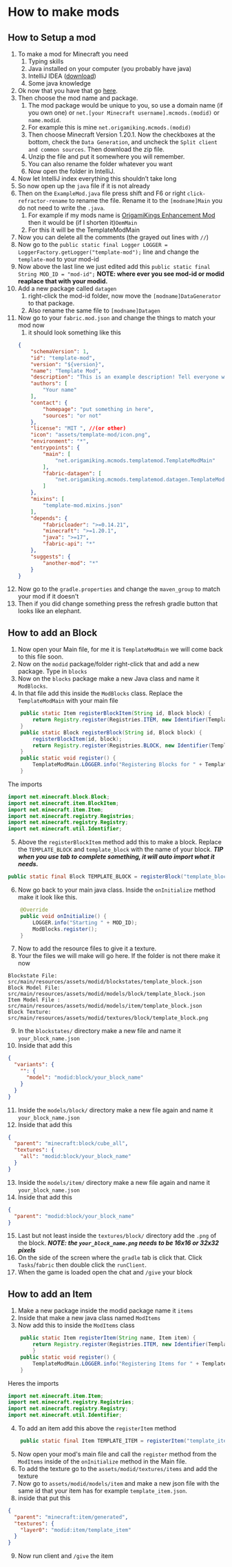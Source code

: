 # How to make mods
## How to Setup a mod
1. To make a mod for Minecraft you need
    1. Typing skills
    2. Java installed on your computer (you probably have java)
    3. IntelliJ IDEA ([download](https://www.jetbrains.com/idea/download/))
    4. Some java knowledge
2. Ok now that you have that go [here](https://fabricmc.net/develop/template/). 
3. Then choose the mod name and package. 
    1. The mod package would be unique to you, so use a domain name (if you own one) or `net.[your Minecraft username].mcmods.(modid)` or `name.modid`.
    2. For example this is mine `net.origamiking.mcmods.(modid)`
    3. Then choose Minecraft Version 1.20.1. Now the checkboxes at the bottom, check the `Data Generation`, and uncheck the `Split client and common sources`. Then download the zip file. 
    4. Unzip the file and put it somewhere you will remember. 
    5. You can also rename the folder whatever you want
    6. Now open the folder in IntelliJ.
7. Now let IntelliJ index everything this shouldn’t take long
8. So now open up the `java` file if it is not already
8. Then on the `ExampleMod.java` file press shift and F6 or right `click-refractor-rename` to rename the file. Rename it to the `[modname]Main` you do not need to write the `.java`.
    1. For example if my mods name is [OrigamiKings Enhancement Mod](https://github.com/OrigamiKing3612/OrigamiKings-Enhancement-Mod) then it would be (if I shorten it)`OemMain`
    2. For this it will be the TemplateModMain
9. Now you can delete all the comments (the grayed out lines with `//`)
10. Now go to the `public static final Logger LOGGER = LoggerFactory.getLogger("template-mod");` line and change the `template-mod` to your mod-id
11. Now above the last line we just edited add this `public static final String MOD_ID = "mod-id";` **NOTE: where ever you see mod-id or modid reaplace that with your modid.**
12. Add a new package called `datagen` 
    1. right-click the mod-id folder, now move the `[modname]DataGenerator` to that package.
    2. Also rename the same file to `[modname]Datagen`
13. Now go to your `fabric.mod.json` and change the things to match your mod now
    1. it should look something like this
    ```json
    {
        "schemaVersion": 1,
        "id": "template-mod",
        "version": "${version}",
        "name": "Template Mod",
        "description": "This is an example description! Tell everyone what your mod is about!",
        "authors": [
            "Your name"
        ],
        "contact": {
            "homepage": "put something in here",
            "sources": "or not"
        },
        "license": "MIT ", //(or other)
        "icon": "assets/template-mod/icon.png",
        "environment": "*",
        "entrypoints": {
            "main": [
                "net.origamiking.mcmods.templatemod.TemplateModMain"
            ],
            "fabric-datagen": [
                "net.origamiking.mcmods.templatemod.datagen.TemplateModDatagen"
            ]
        },
        "mixins": [
            "template-mod.mixins.json"
        ],
        "depends": {
            "fabricloader": ">=0.14.21",
            "minecraft": ">=1.20.1",
            "java": ">=17",
            "fabric-api": "*"
        },
        "suggests": {
            "another-mod": "*"
        }
    }
    ```
14. Now go to the `gradle.properties` and change the `maven_group` to match your mod if it doesn't
15. Then if you did change something press the refresh gradle button that looks like an elephant.

## How to add an Block
1. Now open your Main file, for me it is `TemplateModMain` we will come back to this file soon.
2. Now on the `modid` package/folder right-click that and add a new package. Type in `blocks`
3. Now on the `blocks` package make a new Java class and name it `ModBlocks`.
4. In that file add this inside the `ModBlocks` class. Replace the `TemplateModMain` with your main file
```java
    public static Item registerBlockItem(String id, Block block) {
        return Registry.register(Registries.ITEM, new Identifier(TemplateModMain.MOD_ID, id), new BlockItem(block, new Item.Settings()));
    }
    public static Block registerBlock(String id, Block block) {
        registerBlockItem(id, block);
        return Registry.register(Registries.BLOCK, new Identifier(TemplateModMain.MOD_ID, id), block);
    }
    public static void register() {
        TemplateModMain.LOGGER.info("Registering Blocks for " + TemplateModMain.MOD_ID);
    }
```
The imports
```java
import net.minecraft.block.Block;
import net.minecraft.item.BlockItem;
import net.minecraft.item.Item;
import net.minecraft.registry.Registries;
import net.minecraft.registry.Registry;
import net.minecraft.util.Identifier;
```
5. Above the `registerBlockItem` method add this to make a block. Replace the `TEMPLATE_BLOCK` and `template_block` with the name of your block.
    _**TIP when you use tab to complete something, it will auto import what it needs.**_
```java
public static final Block TEMPLATE_BLOCK = registerBlock("template_block", new Block(FabricBlockSettings.create().strength(0.5f).requiresTool().sounds(BlockSoundGroup.METAL).mapColor(MapColor.WHITE)));
```
6. Now go back to your main java class. Inside the `onInitialize` method make it look like this.
```java
    @Override
    public void onInitialize() {
        LOGGER.info("Starting " + MOD_ID);
        ModBlocks.register();
    }
```
7. Now to add the resource files to give it a texture.
8. Your the files we will make will go here. If the folder is not there make it now
```
Blockstate File: src/main/resources/assets/modid/blockstates/template_block.json
Block Model File: src/main/resources/assets/modid/models/block/template_block.json
Item Model File : src/main/resources/assets/modid/models/item/template_block.json
Block Texture: src/main/resources/assets/modid/textures/block/template_block.png
```
9. In the `blockstates/` directory make a new file and name it `your_block_name.json`
10. Inside that add this 
```json
{
  "variants": {
    "": {
      "model": "modid:block/your_block_name"
    }
  }
}
```
11. Inside the `models/block/` directory make a new file again and name it `your_block_name.json`
12. Inside that add this 
```json
{
  "parent": "minecraft:block/cube_all",
  "textures": {
    "all": "modid:block/your_block_name"
  }
}
```
13. Inside the `models/item/` directory make a new file again and name it `your_block_name.json`
14. Inside that add this 
```json
{
  "parent": "modid:block/your_block_name"
}
```
15. Last but not least inside the `textures/block/` directory add the `.png` of the block.
_**NOTE: the `your_block_name.png` needs to be 16x16 or 32x32 pixels**_
16. On the side of the screen where the `gradle` tab is click that. Click `Tasks`/`fabric` then double click the `runClient`.
17. When the game is loaded open the chat and `/give` your block
## How to add an Item
1. Make a new package inside the modid package name it `items`
2. Inside that make a new java class named `ModItems`
3. Now add this to inside the `ModItems` class
```java
    public static Item registerItem(String name, Item item) {
        return Registry.register(Registries.ITEM, new Identifier(TemplateModMain.MOD_ID, name), item);
        }
    public static void register() {
        TemplateModMain.LOGGER.info("Registering Items for " + TemplateModMain.MOD_ID);
    }
```
Heres the imports
```java
import net.minecraft.item.Item;
import net.minecraft.registry.Registries;
import net.minecraft.registry.Registry;
import net.minecraft.util.Identifier;
```
4. To add an item add this above the `registerItem` method 
```java
    public static final Item TEMPLATE_ITEM = registerItem("template_item", new Item(new FabricItemSettings()));
```
5. Now open your mod's main file and call the `register` method from the `ModItems` inside of the `onInitialize` method in the Main file.
6. To add the texture go to the `assets/modid/textures/items` and add the texture
7. Now go to `assets/modid/models/item` and make a new json file with the same id that your item has for example `template_item.json`.
8. inside that put this
```json
{
  "parent": "minecraft:item/generated",
  "textures": {
    "layer0": "modid:item/template_item"
  }
}
```
9. Now run client and `/give` the item

